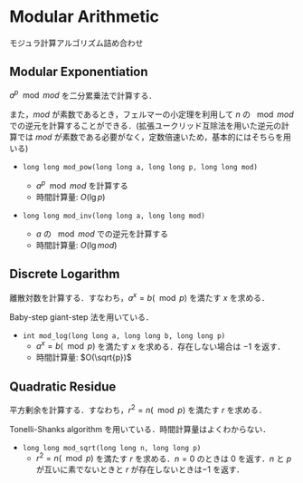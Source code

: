 # Modular Arithmetic

モジュラ計算アルゴリズム詰め合わせ

## Modular Exponentiation

$a^p \mod mod$ を二分累乗法で計算する．

また，$mod$ が素数であるとき，フェルマーの小定理を利用して $n$ の $\mod mod$ での逆元を計算することができる．(拡張ユークリッド互除法を用いた逆元の計算では $mod$ が素数である必要がなく，定数倍速いため，基本的にはそちらを用いる)

- `long long mod_pow(long long a, long long p, long long mod)`
    - $a^p \mod mod$ を計算する
    - 時間計算量: $O(\lg p)$

- `long long mod_inv(long long a, long long mod)`
    - $a$ の $\mod mod$ での逆元を計算する
    - 時間計算量: $O(\lg mod)$

## Discrete Logarithm

離散対数を計算する．すなわち，$a^x = b (\mod p)$ を満たす $x$ を求める．

Baby-step giant-step 法を用いている．

- `int mod_log(long long a, long long b, long long p)`
    - $a^x = b (\mod p)$ を満たす $x$ を求める．存在しない場合は $-1$ を返す．
    - 時間計算量: $O(\sqrt{p})$

## Quadratic Residue

平方剰余を計算する．すなわち，$r^2 = n (\mod p)$ を満たす $r$ を求める．

Tonelli-Shanks algorithm を用いている．時間計算量はよくわからない．

- `long long mod_sqrt(long long n, long long p)`
    - $r^2 = n (\mod p)$ を満たす $r$ を求める．$n = 0$ のときは $0$ を返す．$n$ と $p$ が互いに素でないときと $r$ が存在しないときは$-1$ を返す．